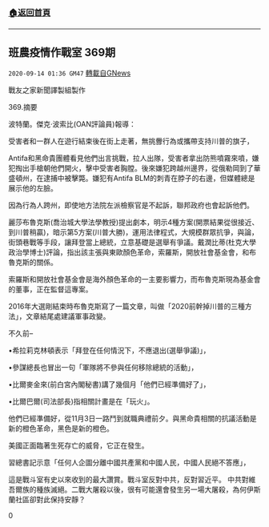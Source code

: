 ###  [:house:返回首頁](https://github.com/ourhimalayas/txt)
---

## 班農疫情作戰室 369期
`2020-09-14 01:36 GM47` [轉載自GNews](https://gnews.org/zh-hant/353920/)

戰友之家新聞譯製組製作



369.摘要

波特蘭。傑克·波索比(OAN評論員)報導：

受害者和一群人在遊行結束後在街上走著，無挑釁行為或攜帶支持川普的旗子，

Antifa和黑命貴團體看見他們出言挑戰，拉人出隊，受害者拿出防熊噴霧來噴，嫌犯掏出手槍朝他們開火，擊中受害者胸膛。後來嫌犯跨越州邊界，從俄勒岡到了華盛頓州，在逮捕中被擊斃。嫌犯有Antifa BLM的刺青在脖子的右邊，但媒體總是展示他的左臉。

因為行為人跨州，即使地方法院左派檢察官是不起訴，聯邦政府也會起訴他們。

麗莎布魯克斯(喬治城大學法學教授)提出劇本，明示4種方案(開票結果從很接近、到川普稍贏)，暗示第5方案(川普大勝)，運用法律程式，大規模群眾抗爭，與論，街頭巷戰等手段，讓拜登當上總統，立意基礎是選舉有爭議。戴潤比蒂(杜克大學政治學博士)評論，指出該主張與東歐顏色革命，索羅斯，開放社會基金會，和布魯克斯的關係。

索羅斯和開放社會基金會是海外顏色革命的一主要影響力，而布魯克斯現為基金會的董事，正在監督這專案。

2016年大選剛結束時布魯克斯寫了一篇文章，叫做「2020前幹掉川普的三種方法」，文章結尾處建議軍事政變。

不久前–

•希拉莉克林頓表示「拜登在任何情況下，不應退出(選舉爭議)」，

•參謀總長也冒出一句「軍隊將不參與任何移除總統的活動」，

•比爾麥金來(前白宮內閣秘書)講了幾個月「他們已經準備好了」，

•比爾巴爾(司法部長)指相關計畫是在「玩火」。

他們已經準備好，從11月3日一路鬥到就職典禮前夕。與黑命貴相關的抗議活動是新的橙色革命，黑色是新的橙色。

美國正面臨著生死存亡的威脅，它正在發生。

習總書記示意「任何人企圖分離中國共產黨和中國人民，中國人民絕不答應」，

這是戰斗室有史以來收到的最大讚賞。戰斗室反對中共，反對習近平。 中共對維吾爾族的種族滅絕。二戰大屠殺以後，很有可能還會發生另一場大屠殺，為何伊斯蘭社區卻對此保持安靜？

0
